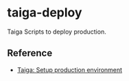 # taiga-deploy

Taiga Scripts to deploy production.

## Reference

- [Taiga: Setup production environment](http://taigaio.github.io/taiga-doc/dist/setup-production.html)
